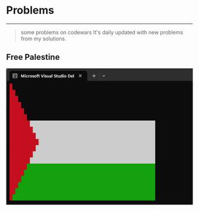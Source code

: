 # Problems
---
> some problems on codewars It's daily updated with new problems from my solutions.

## Free Palestine
![free_PS](./Assests/PS_flag.png)